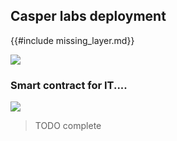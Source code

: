 ## Casper labs deployment

{{#include missing_layer.md}}

![](img/deployment_.jpg)  

### Smart contract for IT....

![](img/smart_contract_it_.png)  

> TODO complete
